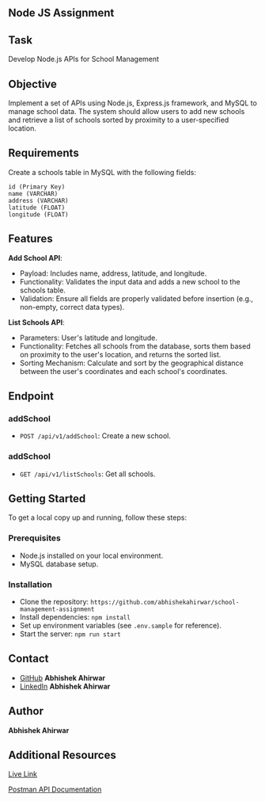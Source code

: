 ## Node JS Assignment 

## Task
Develop Node.js APIs for School Management

## Objective
 Implement a set of APIs using Node.js, Express.js framework, and MySQL to manage school data. The system should allow users to add new schools and retrieve a list of schools sorted by proximity to a user-specified location.

## Requirements
Create a schools table in MySQL with the following fields:

```
id (Primary Key)
name (VARCHAR)
address (VARCHAR)
latitude (FLOAT)
longitude (FLOAT)
```

## Features

**Add School API**: 
* Payload: Includes name, address, latitude, and longitude. 
* Functionality: Validates the input data and adds a new school to the schools table. 
* Validation: Ensure all fields are properly validated before insertion (e.g., non-empty, correct data types).

**List Schools API**:
* Parameters: User's latitude and longitude.
* Functionality: Fetches all schools from the database, sorts them based on proximity to the user's location, and returns the sorted list.
* Sorting Mechanism: Calculate and sort by the geographical distance between the user's coordinates and each school's coordinates.

## Endpoint

### addSchool

* `POST /api/v1/addSchool`: Create a new school.

### addSchool

* `GET /api/v1/listSchools`: Get all schools.

## Getting Started

To get a local copy up and running, follow these steps:

### Prerequisites

* Node.js installed on your local environment.
* MySQL database setup.

### Installation

* Clone the repository: `https://github.com/abhishekahirwar/school-management-assignment`
* Install dependencies: `npm install`
* Set up environment variables (see `.env.sample` for reference).
* Start the server: `npm run start`

## Contact

* [GitHub](https://github.com/abhishekahirwar) **Abhishek Ahirwar**
* [LinkedIn](https://www.linkedin.com/in/abhishek-ahirwar-85951b217/) **Abhishek Ahirwar**

## Author

**Abhishek Ahirwar**

## Additional Resources

[Live Link](https://)

[Postman API Documentation](https://)
